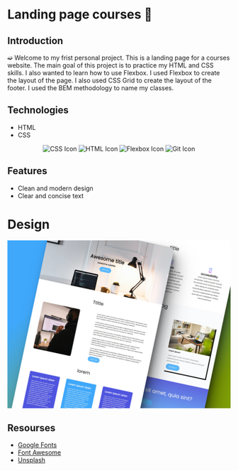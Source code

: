 #  Landing page courses 📑
 ## Introduction
&#x27AB; Welcome to my frist personal project. This is a landing page for a courses website. The main goal of this project is to practice my HTML and CSS skills. I also wanted to learn how to use Flexbox. I used Flexbox to create the layout of the page. I also used CSS Grid to create the layout of the footer. I used the BEM methodology to name my classes. 

## Technologies

* HTML
* CSS

<p align="center">
  <img src="https://img.shields.io/badge/-CSS-1572B6?style=for-the-badge&logo=css3&logoColor=white" alt="CSS Icon" />
  <img src="https://img.shields.io/badge/-HTML-E34F26?style=for-the-badge&logo=html5&logoColor=white" alt="HTML Icon" />
  <img src="https://img.shields.io/badge/-Flexbox-1572B6?style=for-the-badge&logo=css3&logoColor=white" alt="Flexbox Icon" />
  <img src="https://img.shields.io/badge/-Git-F05032?style=for-the-badge&logo=git&logoColor=white" alt="Git Icon" />
 
</p>



## Features
* Clean and modern design
* Clear and concise text

# Design
<p align="center">
  <img src="./img/mockup.png" alt="Design" />
</p>

## Resourses

* [Google Fonts](https://fonts.google.com/)
* [Font Awesome](https://fontawesome.com/)
* [Unsplash](https://unsplash.com/)
